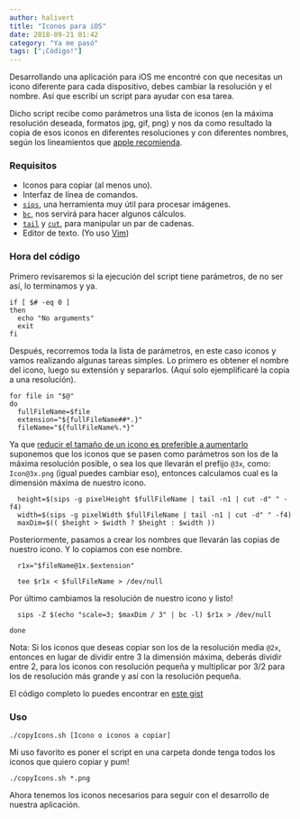 ```yaml
---
author: halivert
title: "Iconos para iOS"
date: 2018-09-21 01:42
category: "Ya me pasó"
tags: ["¡Código!"]
---
```


Desarrollando una aplicación para iOS me encontré con que necesitas un icono
diferente para cada dispositivo, debes cambiar la resolución y el nombre. Así
que escribí un script para ayudar con esa tarea.

<!--Seguir leyendo-->

Dicho script recibe como parámetros una lista de iconos (en la máxima resolución
deseada, formatos jpg, gif, png) y nos da como resultado la copia de esos iconos
en diferentes resoluciones y con diferentes nombres, según los lineamientos que
[apple recomienda][1].

### Requisitos
- Iconos para copiar (al menos uno).
- Interfaz de línea de comandos.
- [`sips`][sips], una herramienta muy útil para procesar imágenes.
- [`bc`][bc], nos servirá para hacer algunos cálculos.
- [`tail`][tail] y [`cut`][cut], para manipular un par de cadenas.
- Editor de texto. (Yo uso [Vim][vim])

### Hora del código
Primero revisaremos si la ejecución del script tiene parámetros, de no ser así,
lo terminamos y ya.

```
if [ $# -eq 0 ]
then
  echo "No arguments"
  exit
fi
```

Después, recorremos toda la lista de parámetros, en este caso iconos y vamos
realizando algunas tareas simples.  Lo primero es obtener el nombre del icono,
luego su extensión y separarlos.
(Aquí solo ejemplificaré la copia a una resolución).

```
for file in "$@"
do
  fullFileName=$file
  extension="${fullFileName##*.}"
  fileName="${fullFileName%.*}"
```

Ya que [reducir el tamaño de un icono es preferible a aumentarlo][2] suponemos
que los iconos que se pasen como parámetros son los de la máxima resolución
posible, o sea los que llevarán el prefijo `@3x`, como: `Icon@3x.png` (igual
puedes cambiar eso), entonces calculamos cual es la dimensión máxima de nuestro
icono.

```
  height=$(sips -g pixelHeight $fullFileName | tail -n1 | cut -d" " -f4)
  width=$(sips -g pixelWidth $fullFileName | tail -n1 | cut -d" " -f4)
  maxDim=$(( $height > $width ? $height : $width ))
```

Posteriormente, pasamos a crear los nombres que llevarán las copias de nuestro
icono. Y lo copiamos con ese nombre.

```
  r1x="$fileName@1x.$extension"

  tee $r1x < $fullFileName > /dev/null
```

Por último cambiamos la resolución de nuestro icono y listo!

```
  sips -Z $(echo "scale=3; $maxDim / 3" | bc -l) $r1x > /dev/null

done
```

Nota: Si los iconos que deseas copiar son los de la resolución media `@2x`,
entonces en lugar de dividir entre 3 la dimensión máxima, deberás dividir entre
2, para los iconos con resolución pequeña y multiplicar por 3/2 para los de
resolución más grande y así con la resolución pequeña.

El código completo lo puedes encontrar en [este gist][3]

### Uso
```
./copyIcons.sh [Icono o iconos a copiar]
```

Mi uso favorito es poner el script en una carpeta donde tenga todos los iconos
que quiero copiar y pum!

```
./copyIcons.sh *.png
```

Ahora tenemos los iconos necesarios para seguir con el desarrollo de nuestra
aplicación.

[1]: https://developer.apple.com/library/archive/qa/qa1686/_index.html
[2]: https://helpx.adobe.com/es/photoshop/kb/advanced-cropping-resizing-resampling-photoshop.html
[3]: https://gist.github.com/halivert/32650fcbc9f4b12cfabc94cdb4a32eed

[sips]: https://ss64.com/osx/sips.html
[bc]: https://www.gnu.org/software/bc/manual/html_mono/bc.html
[tail]: http://man7.org/linux/man-pages/man1/tail.1.html
[cut]: https://linux.die.net/man/1/cut
[vim]: https://www.vim.org
